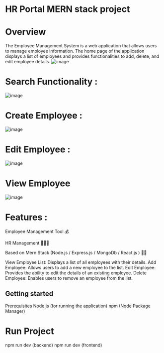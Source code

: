 # HR Portal MERN stack project
# Overview
The Employee Management System is a web application that allows users to manage employee information. The home page of the application displays a list of employees and provides functionalities to add, delete, and edit employee details.
![image](https://github.com/shireen-code/HRPortal/assets/74932467/298040d8-d827-4b14-a134-f8186343ab30)
# Search Functionality :
![image](https://github.com/shireen-code/HRPortal/assets/74932467/087ad032-ce60-4973-811c-5893426913e9)

# Create Employee :

![image](https://github.com/shireen-code/HRPortal/assets/74932467/82905431-7111-4280-a528-c5fbb17c9e3f)

# Edit Employee :
![image](https://github.com/shireen-code/HRPortal/assets/74932467/925b8a05-2540-4342-97c7-3f6a7c77542d)

# View Employee 
![image](https://github.com/shireen-code/HRPortal/assets/74932467/9992953c-46f7-4eb2-9f61-6ef43fbf1f8d)

# Features :
Employee Management Tool 💰

HR Management 🧑‍🤝‍🧑

Based on Mern Stack (Node.js / Express.js / MongoDb / React.js ) 👨‍💻

View Employee List: Displays a list of all employees with their details.
Add Employee: Allows users to add a new employee to the list.
Edit Employee: Provides the ability to edit the details of an existing employee.
Delete Employee: Enables users to remove an employee from the list.
## Getting started

Prerequisites
Node.js (for running the application)
npm (Node Package Manager)

# Run Project
npm run dev (backend)
npm run dev (frontend)



